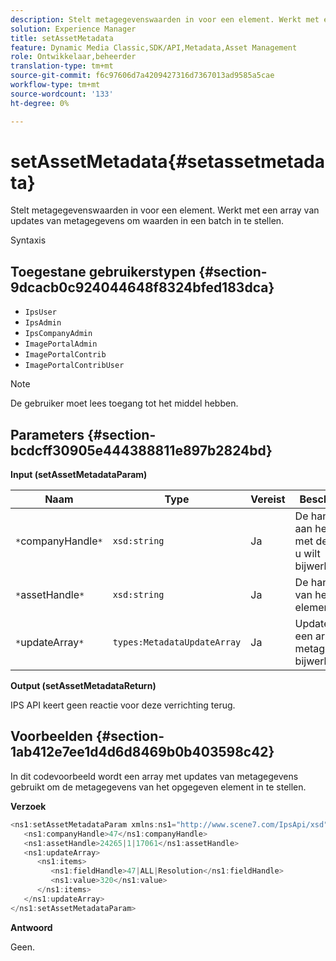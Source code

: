 ```yaml
---
description: Stelt metagegevenswaarden in voor een element. Werkt met een array van updates van metagegevens om waarden in een batch in te stellen.
solution: Experience Manager
title: setAssetMetadata
feature: Dynamic Media Classic,SDK/API,Metadata,Asset Management
role: Ontwikkelaar,beheerder
translation-type: tm+mt
source-git-commit: f6c97606d7a4209427316d7367013ad9585a5cae
workflow-type: tm+mt
source-wordcount: '133'
ht-degree: 0%

---
```



# setAssetMetadata{#setassetmetadata}

Stelt metagegevenswaarden in voor een element. Werkt met een array van updates van metagegevens om waarden in een batch in te stellen.

Syntaxis

## Toegestane gebruikerstypen {#section-9dcacb0c924044648f8324bfed183dca}

* `IpsUser`
* `IpsAdmin`
* `IpsCompanyAdmin`
* `ImagePortalAdmin`
* `ImagePortalContrib`
* `ImagePortalContribUser`

>[!NOTE]
>
>De gebruiker moet lees toegang tot het middel hebben.

## Parameters {#section-bcdcff30905e444388811e897b2824bd}

**Input (setAssetMetadataParam)**

| Naam | Type | Vereist | Beschrijving |
|---|---|---|---|
| `*`companyHandle`*` | `xsd:string` | Ja | De handgreep aan het bedrijf met de activa u wilt bijwerken. |
| `*`assetHandle`*` | `xsd:string` | Ja | De handgreep van het element. |
| `*`updateArray`*` | `types:MetadataUpdateArray` | Ja | Updates in een array met metagegevens bijwerken. |

**Output (setAssetMetadataReturn)**

IPS API keert geen reactie voor deze verrichting terug.

## Voorbeelden {#section-1ab412e7ee1d4d6d8469b0b403598c42}

In dit codevoorbeeld wordt een array met updates van metagegevens gebruikt om de metagegevens van het opgegeven element in te stellen.

**Verzoek**

```java
<ns1:setAssetMetadataParam xmlns:ns1="http://www.scene7.com/IpsApi/xsd">
   <ns1:companyHandle>47</ns1:companyHandle>
   <ns1:assetHandle>24265|1|17061</ns1:assetHandle>
   <ns1:updateArray>
      <ns1:items>
         <ns1:fieldHandle>47|ALL|Resolution</ns1:fieldHandle>
         <ns1:value>320</ns1:value>
      </ns1:items>
   </ns1:updateArray>
</ns1:setAssetMetadataParam>
```

**Antwoord**

Geen.
